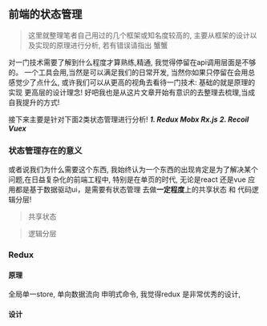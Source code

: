 ## 前端的状态管理

> 这里就整理笔者自己用过的几个框架或知名度较高的, 主要从框架的设计以及实现的原理进行分析, 若有错误请指出 蟹蟹

对一门技术需要了解到什么程度才算熟练,精通, 我觉得停留在api调用层面是不够的。 一个工具会用,当然是可以满足我们的日常开发, 当然你如果只停留在会用总感觉少了点什么, 或许我们可以从更高的视角去看待一门技术: 基础的就是原理的实现 更高层的设计理念! 好吧我也是从这片文章开始有意识的去整理去梳理,当成自我提升的方式!

接下来主要是针对下面2类状态管理进行分析!
***1. Redux Mobx Rx.js***
***2. Recoil Vuex***


### 状态管理存在的意义

或者说我们为什么需要这个东西, 我始终认为一个东西的出现肯定是为了解决某个问题,在日益复杂化的前端工程中, 特别是在单页的时代, 无论是react 还是vue 应用都是基于数据驱动ui，是需要有状态管理 去做**一定程度**上的共享状态 和 代码逻辑分层!

> 共享状态

> 逻辑分层

### Redux

#### 原理

全局单一store, 单向数据流向 申明式命令, 我觉得redux 是非常优秀的设计,

#### 设计

